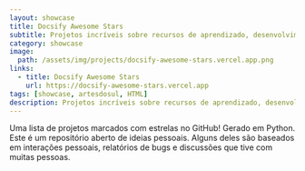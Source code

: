 ```yaml
---
layout: showcase
title: Docsify Awesome Stars
subtitle: Projetos incríveis sobre recursos de aprendizado, desenvolvimento web, linguagens de programação e ferramentas.
category: showcase
image:
  path: /assets/img/projects/docsify-awesome-stars.vercel.app.png
links:
  - title: Docsify Awesome Stars
    url: https://docsify-awesome-stars.vercel.app
tags: [showcase, artesdosul, HTML]
description: Projetos incríveis sobre recursos de aprendizado, desenvolvimento web, linguagens de programação e ferramentas.
---
```


Uma lista de projetos marcados com estrelas no GitHub! Gerado em Python. Este é um repositório aberto de ideias pessoais. Alguns deles são baseados em interações pessoais, relatórios de bugs e discussões que tive com muitas pessoas.
